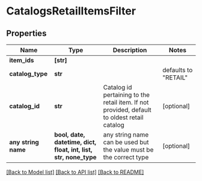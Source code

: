 # CatalogsRetailItemsFilter


## Properties
Name | Type | Description | Notes
------------ | ------------- | ------------- | -------------
**item_ids** | **[str]** |  | 
**catalog_type** | **str** |  | defaults to "RETAIL"
**catalog_id** | **str** | Catalog id pertaining to the retail item. If not provided, default to oldest retail catalog | [optional] 
**any string name** | **bool, date, datetime, dict, float, int, list, str, none_type** | any string name can be used but the value must be the correct type | [optional]

[[Back to Model list]](../README.md#documentation-for-models) [[Back to API list]](../README.md#documentation-for-api-endpoints) [[Back to README]](../README.md)


